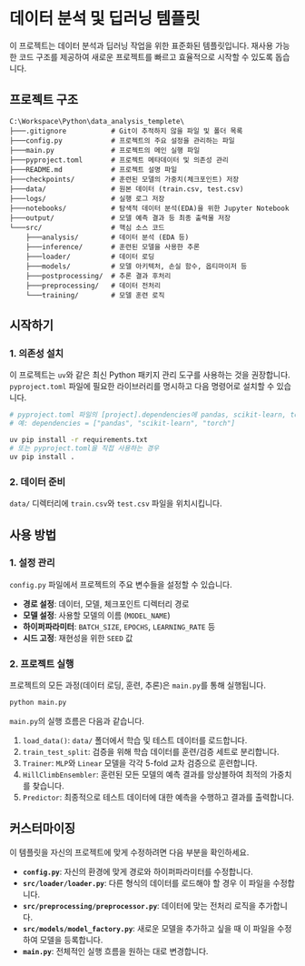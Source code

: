 # 데이터 분석 및 딥러닝 템플릿

이 프로젝트는 데이터 분석과 딥러닝 작업을 위한 표준화된 템플릿입니다. 재사용 가능한 코드 구조를 제공하여 새로운 프로젝트를 빠르고 효율적으로 시작할 수 있도록 돕습니다.

## 프로젝트 구조

```
C:\Workspace\Python\data_analysis_templete\
├───.gitignore           # Git이 추적하지 않을 파일 및 폴더 목록
├───config.py            # 프로젝트의 주요 설정을 관리하는 파일
├───main.py              # 프로젝트의 메인 실행 파일
├───pyproject.toml       # 프로젝트 메타데이터 및 의존성 관리
├───README.md            # 프로젝트 설명 파일
├───checkpoints/         # 훈련된 모델의 가중치(체크포인트) 저장
├───data/                # 원본 데이터 (train.csv, test.csv)
├───logs/                # 실행 로그 저장
├───notebooks/           # 탐색적 데이터 분석(EDA)을 위한 Jupyter Notebook
├───output/              # 모델 예측 결과 등 최종 출력물 저장
└───src/                 # 핵심 소스 코드
    ├───analysis/        # 데이터 분석 (EDA 등)
    ├───inference/       # 훈련된 모델을 사용한 추론
    ├───loader/          # 데이터 로딩
    ├───models/          # 모델 아키텍처, 손실 함수, 옵티마이저 등
    ├───postprocessing/  # 추론 결과 후처리
    ├───preprocessing/   # 데이터 전처리
    └───training/        # 모델 훈련 로직
```

## 시작하기

### 1. 의존성 설치

이 프로젝트는 `uv`와 같은 최신 Python 패키지 관리 도구를 사용하는 것을 권장합니다. `pyproject.toml` 파일에 필요한 라이브러리를 명시하고 다음 명령어로 설치할 수 있습니다.

```bash
# pyproject.toml 파일의 [project].dependencies에 pandas, scikit-learn, torch 등을 추가하세요.
# 예: dependencies = ["pandas", "scikit-learn", "torch"]

uv pip install -r requirements.txt 
# 또는 pyproject.toml을 직접 사용하는 경우
uv pip install .
```

### 2. 데이터 준비

`data/` 디렉터리에 `train.csv`와 `test.csv` 파일을 위치시킵니다.

## 사용 방법

### 1. 설정 관리

`config.py` 파일에서 프로젝트의 주요 변수들을 설정할 수 있습니다.

- **경로 설정**: 데이터, 모델, 체크포인트 디렉터리 경로
- **모델 설정**: 사용할 모델의 이름 (`MODEL_NAME`)
- **하이퍼파라미터**: `BATCH_SIZE`, `EPOCHS`, `LEARNING_RATE` 등
- **시드 고정**: 재현성을 위한 `SEED` 값

### 2. 프로젝트 실행

프로젝트의 모든 과정(데이터 로딩, 훈련, 추론)은 `main.py`를 통해 실행됩니다.

```bash
python main.py
```

`main.py`의 실행 흐름은 다음과 같습니다.
1.  `load_data()`: `data/` 폴더에서 학습 및 테스트 데이터를 로드합니다.
2.  `train_test_split`: 검증을 위해 학습 데이터를 훈련/검증 세트로 분리합니다.
3.  `Trainer`: `MLP`와 `Linear` 모델을 각각 5-fold 교차 검증으로 훈련합니다.
4.  `HillClimbEnsembler`: 훈련된 모든 모델의 예측 결과를 앙상블하여 최적의 가중치를 찾습니다.
5.  `Predictor`: 최종적으로 테스트 데이터에 대한 예측을 수행하고 결과를 출력합니다.

## 커스터마이징

이 템플릿을 자신의 프로젝트에 맞게 수정하려면 다음 부분을 확인하세요.

- **`config.py`**: 자신의 환경에 맞게 경로와 하이퍼파라미터를 수정합니다.
- **`src/loader/loader.py`**: 다른 형식의 데이터를 로드해야 할 경우 이 파일을 수정합니다.
- **`src/preprocessing/preprocessor.py`**: 데이터에 맞는 전처리 로직을 추가합니다.
- **`src/models/model_factory.py`**: 새로운 모델을 추가하고 싶을 때 이 파일을 수정하여 모델을 등록합니다.
- **`main.py`**: 전체적인 실행 흐름을 원하는 대로 변경합니다.
